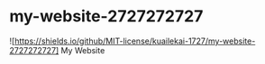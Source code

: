 # my-website-2727272727
![https://shields.io/github/MIT-license/kuailekai-1727/my-website-2727272727]
My Website
